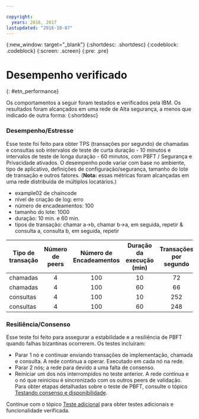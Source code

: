 ```yaml
---

copyright:
  years: 2016, 2017
lastupdated: "2016-10-07"
---
```


{:new_window: target="_blank"}
{:shortdesc: .shortdesc}
{:codeblock: .codeblock}
{:screen: .screen}
{:pre: .pre}


# Desempenho verificado
{: #etn_performance}


Os comportamentos a seguir foram testados e verificados pela IBM. Os resultados foram alcançados em uma rede de Alta segurança, a menos que indicado de outra
forma:
{:shortdesc}

### Desempenho/Estresse

Esse teste foi feito para obter TPS (transações por segundo) de chamadas e consultas sob intervalos de teste de curta duração - 10 minutos e intervalos de teste de longa duração - 60 minutos, com
PBFT / Segurança e Privacidade ativados.  O desempenho pode variar com base no ambiente, tipo de aplicativo, definições de configuração/segurança, tamanho do lote de transação e outros fatores.  (**Nota:** essas métricas foram
alcançadas em uma rede distribuída de múltiplos locatários.)

- example02 de chaincode
- nível de criação de log: erro
- número de encadeamentos: 100
- tamanho do lote: 1000
- duração: 10 min. e 60 min.
- tipos de transação: chamar a->b, chamar b->a, em seguida, repetir & consulta a, consulta b, em seguida, repetir

| Tipo de transação | Número de peers | Número de Encadeamentos | Duração da execução (min) | Transações por segundo |
| ---------- |:-------:|:-----:|:------:|:------:|
| chamadas   |  4  | 100 | 10 | 72  |
| chamadas   |  4  | 100 | 60 | 66  |
| consultas   |  4  | 100 | 10 | 252 |
| consultas   |  4  | 100 | 60 | 248 |

### Resiliência/Consenso

Esse teste foi feito para assegurar a estabilidade e a resiliência de PBFT quando falhas bizantinas ocorrerem.  Os testes incluíram:

- Parar 1 nó e continuar enviando transações de implementação, chamada e consulta.  A rede continua a operar. Executado em cada nó na rede.
- Parar 2 nós; a rede para devido a uma falta de consenso.
- Reiniciar um dos nós interrompidos no teste anterior.  A rede continua e o nó que reiniciou é sincronizado com os outros peers de validação. Para obter etapas detalhadas sobre o teste de PBFT,
consulte o tópico [Testando consenso e disponibilidade](etn_pbft.html).

Continue com o tópico [Teste adicional](etn_next.html) para obter testes adicionais e funcionalidade verificada.  
